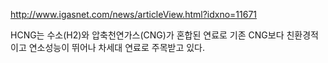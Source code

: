 


http://www.igasnet.com/news/articleView.html?idxno=11671


HCNG는 수소(H2)와 압축천연가스(CNG)가 혼합된 연료로 기존 CNG보다 친환경적이고 연소성능이 뛰어나 차세대 연료로 주목받고 있다.

